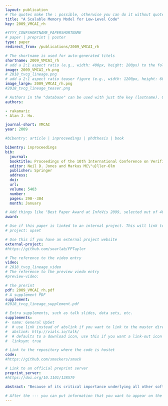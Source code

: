 ```yaml
---
layout: publication
# The quotes make the : possible, otherwise you can do it without quotes
title: "A Scalable Memory Model for Low-Level Code"
key: 2009_VMCAI_rh

#YYYY_CONFSHORTNAME_PAPERSHORTNAME
# paper | preprint | poster
type: paper
redirect_from: /publications/2009_VMCAI_rh

# The shortname is used for auto-generated titels
shortname: 2009_VMCAI_rh
# add a 2:1 aspect ratio (e.g., width: 400px, height: 200px) to the folder /assets/images/papers/
image: 2009_VMCAI_rh.png
# 2018_tvcg_lineage.png
# add a 2:1 aspect ratio teaser figure (e.g., width: 1200px, height: 600px) to the folder /assets/images/papers/
image_large: 2009_VMCAI_rh.png
#2018_tvcg_lineage_teaser.png

# Authors in the "database" can be used with just the key (lastname). Others can be written properly.
authors:

- rakamaric
- Alan J. Hu.

journal-short: VMCAI
year: 2009

#bibentry: article | inproceedings | phdthesis | book

bibentry: inproceedings
bib:
  journal:
  booktitle: Proceedings of the 10th International Conference on Verification, Model Checking and Abstract Interpretation (VMCAI 2009)
  editor: Neil D. Jones and Markus M{\"u}ller-Olm
  publisher: Springer
  address: 
  doi: 
  url: 
  volume: 5403
  number: 
  pages: 290--304
  month: January

# Add things like "Best Paper Award at InfoVis 2099, selected out of 4000 submissions"
award:

# Use if this paper is linked to an internal project. This will link to the project site
# project: upset

# Use this if you have an external project website
external-project: 
#https://github.com/soarlab/FPTaylor

# The reference to the video entry
video:
# 2018_tvcg_lineage_video
# The reference to the preview viedo entry
#preview-video:

# the prerint
pdf: 2009_VMCAI_rh.pdf
# A supplement PDF
supplement: 
#2018_tvcg_lineage_supplement.pdf

# Extra supplements, such as talk slides, data sets, etc.
supplements:
#- name: General UpSet
#  # use link instead of abslink if you want to link to the master directory
#  abslink: http://vials.io/talk/
#  # defaults to a download icon, use this if you want a link-out icon
#  linksym: true

# Link to the repository where the code is hostet
code: 
#https://github.com/smackers/smack

# Link to an official preprint server
preprint_server: 
#https://doi.org/10.1101/128579

abstract: "Because of its critical importance underlying all other software, low-level system software is among the most important targets for formal verification. Low-level systems software must sometimes make type-unsafe memory accesses, but because of the vast size of available heap memory in today’s computer systems, faithfully representing each memory allocation and access does not scale when analyzing large programs. Instead, verification tools rely on abstract memory models to represent the program heap. This paper reports on two related investigations to develop an accurate (i.e., providing a useful level of soundness and precision) and scalable memory model: First, we compare a recently introduced memory model, specifically designed to more accurately model low-level memory accesses in systems code, to an older, widely adopted memory model. Unfortunately, we find that the newer memory model scales poorly compared to the earlier, less accurate model. Next, we investigate how to improve the soundness of the less accurate model. A direct approach is to add assertions to the code that each memory access does not break the assumptions of the memory model, but this causes verification complexity to blow-up. Instead, we develop a novel, extremely lightweight static analysis that quickly and conservatively guarantees that most memory accesses safely respect the assumptions of the memory model, thereby eliminating almost all of these extra type-checking assertions. Furthermore, this analysis allows us to create automatically memory models that flexibly use the more scalable memory model for most of memory, but resorting to a more accurate model for memory accesses that might need it."

# After the --- you can put information that you want to appear on the website using markdown formatting or HTML. A good example are acknowledgements, extra references, an erratum, etc.
---
```

